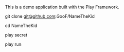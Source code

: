 This is a demo application built with the
Play Framework.

git clone git@github.com:GooF/NameTheKid

cd NameTheKid

play secret

play run
